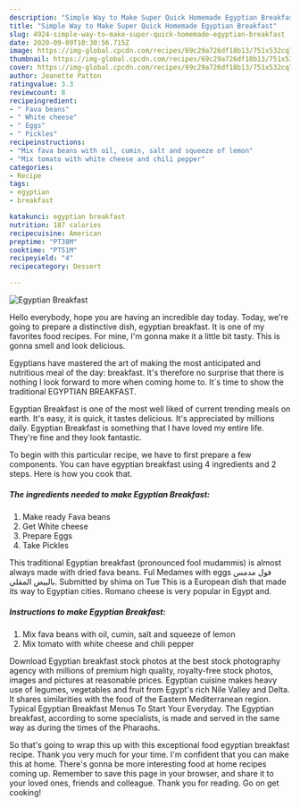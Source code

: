 ```yaml
---
description: "Simple Way to Make Super Quick Homemade Egyptian Breakfast"
title: "Simple Way to Make Super Quick Homemade Egyptian Breakfast"
slug: 4924-simple-way-to-make-super-quick-homemade-egyptian-breakfast
date: 2020-09-09T10:30:56.715Z
image: https://img-global.cpcdn.com/recipes/69c29a726df18b13/751x532cq70/egyptian-breakfast-recipe-main-photo.jpg
thumbnail: https://img-global.cpcdn.com/recipes/69c29a726df18b13/751x532cq70/egyptian-breakfast-recipe-main-photo.jpg
cover: https://img-global.cpcdn.com/recipes/69c29a726df18b13/751x532cq70/egyptian-breakfast-recipe-main-photo.jpg
author: Jeanette Patton
ratingvalue: 3.3
reviewcount: 8
recipeingredient:
- " Fava beans"
- " White cheese"
- " Eggs"
- " Pickles"
recipeinstructions:
- "Mix fava beans with oil, cumin, salt and squeeze of lemon"
- "Mix tomato with white cheese and chili pepper"
categories:
- Recipe
tags:
- egyptian
- breakfast

katakunci: egyptian breakfast 
nutrition: 187 calories
recipecuisine: American
preptime: "PT38M"
cooktime: "PT51M"
recipeyield: "4"
recipecategory: Dessert

---
```



![Egyptian Breakfast](https://img-global.cpcdn.com/recipes/69c29a726df18b13/751x532cq70/egyptian-breakfast-recipe-main-photo.jpg)

Hello everybody, hope you are having an incredible day today. Today, we're going to prepare a distinctive dish, egyptian breakfast. It is one of my favorites food recipes. For mine, I'm gonna make it a little bit tasty. This is gonna smell and look delicious.

Egyptians have mastered the art of making the most anticipated and nutritious meal of the day: breakfast. It&#39;s therefore no surprise that there is nothing I look forward to more when coming home to. It´s time to show the traditional EGYPTIAN BREAKFAST.

Egyptian Breakfast is one of the most well liked of current trending meals on earth. It's easy, it is quick, it tastes delicious. It's appreciated by millions daily. Egyptian Breakfast is something that I have loved my entire life. They're fine and they look fantastic.


To begin with this particular recipe, we have to first prepare a few components. You can have egyptian breakfast using 4 ingredients and 2 steps. Here is how you cook that.

<!--inarticleads1-->

##### The ingredients needed to make Egyptian Breakfast:

1. Make ready  Fava beans
1. Get  White cheese
1. Prepare  Eggs
1. Take  Pickles


This traditional Egyptian breakfast (pronounced fool mudammis) is almost always made with dried fava beans. Ful Medames with eggs فول مدمس بالبيض المقلي. Submitted by shima on Tue This is a European dish that made its way to Egyptian cities. Romano cheese is very popular in Egypt and. 

<!--inarticleads2-->

##### Instructions to make Egyptian Breakfast:

1. Mix fava beans with oil, cumin, salt and squeeze of lemon
1. Mix tomato with white cheese and chili pepper


Download Egyptian breakfast stock photos at the best stock photography agency with millions of premium high quality, royalty-free stock photos, images and pictures at reasonable prices. Egyptian cuisine makes heavy use of legumes, vegetables and fruit from Egypt&#39;s rich Nile Valley and Delta. It shares similarities with the food of the Eastern Mediterranean region. Typical Egyptian Breakfast Menus To Start Your Everyday. The Egyptian breakfast, according to some specialists, is made and served in the same way as during the times of the Pharaohs. 

So that's going to wrap this up with this exceptional food egyptian breakfast recipe. Thank you very much for your time. I'm confident that you can make this at home. There's gonna be more interesting food at home recipes coming up. Remember to save this page in your browser, and share it to your loved ones, friends and colleague. Thank you for reading. Go on get cooking!
